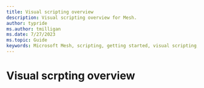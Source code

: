 ```yaml
---
title: Visual scripting overview
description: Visual scripting overview for Mesh.
author: typride
ms.author: tmilligan
ms.date: 7/27/2023
ms.topic: Guide
keywords: Microsoft Mesh, scripting, getting started, visual scripting, documentation, features, performance, Unity
---
```


# Visual scrpting overview
